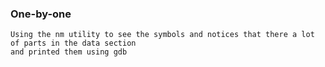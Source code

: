 ### One-by-one
```
Using the nm utility to see the symbols and notices that there a lot of parts in the data section
and printed them using gdb
```
